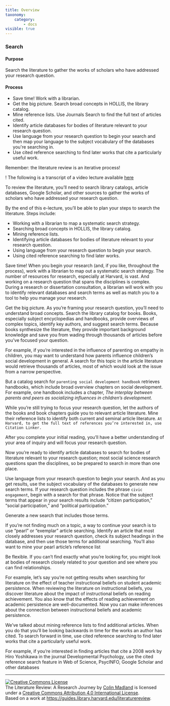 ```yaml
---
title: Overview
taxonomy:
    category:
        - docs
visible: true
---
```

### Search


#### Purpose

Search the literature to gather the works of scholars who have addressed your research question.

#### Process

-  Save time! Work with a librarian.
-  Get the big picture. Search broad concepts in HOLLIS, the library catalog.
-  Mine reference lists. Use Journals Search to find the full text of articles cited.
-  Identify article databases for bodies of literature relevant to your research question.
-  Use language from your research question to begin your search and then map your language to the subject vocabulary of the databases you're searching in.
-  Use cited reference searching to find later works that cite a particularly useful work.

Remember: the literature review is an iterative process!

! The following is a transcript of a video lecture available [here](http://gseacademic.harvard.edu/~instruct/gutman_library/litreview/search/player.html)

To review the literature, you’ll need to search library catalogs, article databases, Google Scholar, and other sources to gather the works of scholars who have addressed your research question.

By the end of this e-lecture, you’ll be able to plan your steps to search the literature. Steps include:
- Working with a librarian to map a systematic search strategy.
- Searching broad concepts in HOLLIS, the library catalog.
- Mining reference lists.
- Identifying article databases for bodies of literature relevant to your research question.
- Using language from your research question to begin your search.
- Using cited reference searching to find later works.


Save time! When you begin your research (and, if you like, throughout the process), work with a librarian to map out a systematic search strategy. The number of resources for research, especially at Harvard, is vast. And working on a research question that spans the disciplines is complex. During a research or dissertation consultation, a librarian will work with you to identify relevant databases and search terms as well as match you to a tool to help you manage your research.

Get the big picture. As you’re framing your research question, you’ll need to understand broad concepts. Search the library catalog for books. Books, especially subject encyclopedias and handbooks, provide overviews of complex topics, identify key authors, and suggest search terms. Because books synthesize the literature, they provide important background knowledge and save you from wading through thousands of articles before you’ve focused your question.

For example, if you’re interested in the influence of parenting on empathy in children, you may want to understand how parents influence children’s social development in general. A search for this topic in the article literature would retrieve thousands of articles, most of which would look at the issue from a narrow perspective.

But a catalog search for `parenting social development handbook` retrieves handbooks, which include broad overview chapters on social development. For example, one handbook includes a chapter, *The interplay between parents and peers as socializing influences in children’s development.*

While you’re still trying to focus your research question, let the authors of the books and book chapters guide you to relevant article literature. Mine their reference lists to identify both current and seminal article literature. `At Harvard, to get the full text of references you’re interested in, use Citation Linker.`

After you complete your initial reading, you’ll have a better understanding of your area of inquiry and will focus your research question.

Now you’re ready to identify article databases to search for bodies of literature relevant to your research question; most social science research questions span the disciplines, so be prepared to search in more than one place.

Use language from your research question to begin your search. And as you get results, use the subject vocabulary of the databases to generate new search terms. If your research question includes the phrase `civic engagement`, begin with a search for that phrase. Notice that the subject terms that appear in your search results include “citizen participation,” “social participation,” and “political participation.”

Generate a new search that includes those terms.

If you’re not finding much on a topic, a way to continue your search is to use “pearl” or “exemplar” article searching. Identify an article that most closely addresses your research question, check its subject headings in the database, and then use those terms for additional searching. You’ll also want to mine your pearl article’s reference list

Be flexible. If you can’t find exactly what you’re looking for, you might look at bodies of research closely related to your question and see where you can find relationships.

For example, let’s say you’re not getting results when searching for literature on the effect of teacher instructional beliefs on student academic persistence. When reviewing the literature on instructional beliefs, you discover literature about the impact of instructional beliefs on reading achievement. You also know that the effects of reading achievement on academic persistence are well-documented. Now you can make inferences about the connection between instructional beliefs and academic persistence.

We’ve talked about mining reference lists to find additional articles. When you do that you’ll be looking backwards in time for the works an author has cited. To search forward in time, use cited reference searching to find later works that cite a particularly useful work.

For example, if you’re interested in finding articles that cite a 2008 work by Hiro Yoshikawa in the journal Developmental Psychology, use the cited reference search feature in Web of Science, PsycINFO, Google Scholar and other databases


---

<a rel="license" href="http://creativecommons.org/licenses/by/4.0/"><img alt="Creative Commons License" style="border-width:0" src="https://i.creativecommons.org/l/by/4.0/88x31.png" /></a><br /><span xmlns:dct="http://purl.org/dc/terms/" property="dct:title">The Literature Review: A Research Journey</span> by <a xmlns:cc="http://creativecommons.org/ns#" href="https://lit.madland.ca/home/how-to-lit-review" property="cc:attributionName" rel="cc:attributionURL">Colin Madland</a> is licensed under a <a rel="license" href="http://creativecommons.org/licenses/by/4.0/">Creative Commons Attribution 4.0 International License</a>.<br />Based on a work at <a xmlns:dct="http://purl.org/dc/terms/" href="https://guides.library.harvard.edu/literaturereview" rel="dct:source">https://guides.library.harvard.edu/literaturereview</a>.
